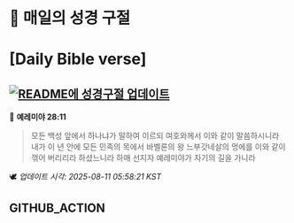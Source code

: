 # 🙏 매일의 성경 구절
# [Daily Bible verse]
## [![README에 성경구절 업데이트](https://github.com/DONGSUKA/first_test/actions/workflows/update-readme-bible.yml/badge.svg)](https://github.com/DONGSUKA/first_test/actions/workflows/update-readme-bible.yml)
<!-- START_BIBLE_VERSE -->
📖 **예레미야 28:11**
> 모든 백성 앞에서 하나냐가 말하여 이르되 여호와께서 이와 같이 말씀하시니라 내가 이 년 안에 모든 민족의 목에서 바벨론의 왕 느부갓네살의 멍에를 이와 같이 꺾어 버리리라 하셨느니라 하매 선지자 예레미야가 자기의 길을 가니라

🕊️ _업데이트 시각: 2025-08-11 05:58:21 KST_
  <!-- END_BIBLE_VERSE -->
## GITHUB_ACTION
